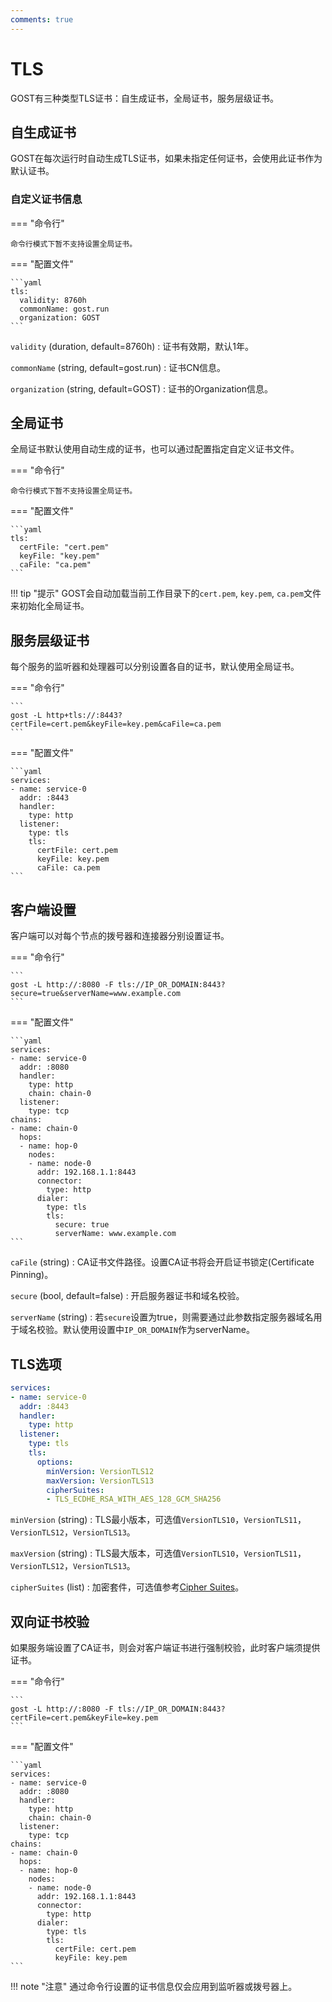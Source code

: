```yaml
---
comments: true
---
```


# TLS

GOST有三种类型TLS证书：自生成证书，全局证书，服务层级证书。

## 自生成证书

GOST在每次运行时自动生成TLS证书，如果未指定任何证书，会使用此证书作为默认证书。

### 自定义证书信息

=== "命令行"

    命令行模式下暂不支持设置全局证书。

=== "配置文件"

    ```yaml
    tls:
      validity: 8760h
      commonName: gost.run
      organization: GOST
    ```

`validity` (duration, default=8760h)
:    证书有效期，默认1年。

`commonName` (string, default=gost.run)
:    证书CN信息。

`organization` (string, default=GOST)
:    证书的Organization信息。

## 全局证书

全局证书默认使用自动生成的证书，也可以通过配置指定自定义证书文件。

=== "命令行"

    命令行模式下暂不支持设置全局证书。

=== "配置文件"

    ```yaml
	tls:
	  certFile: "cert.pem"
	  keyFile: "key.pem"
	  caFile: "ca.pem"
	```

!!! tip "提示"
    GOST会自动加载当前工作目录下的`cert.pem`, `key.pem`, `ca.pem`文件来初始化全局证书。

## 服务层级证书

每个服务的监听器和处理器可以分别设置各自的证书，默认使用全局证书。

=== "命令行"

    ```
	gost -L http+tls://:8443?certFile=cert.pem&keyFile=key.pem&caFile=ca.pem
	```

=== "配置文件"

    ```yaml
    services:
    - name: service-0
      addr: :8443
      handler:
        type: http
      listener:
        type: tls
        tls:
          certFile: cert.pem
          keyFile: key.pem
          caFile: ca.pem
	```

## 客户端设置

客户端可以对每个节点的拨号器和连接器分别设置证书。

=== "命令行"

	```
	gost -L http://:8080 -F tls://IP_OR_DOMAIN:8443?secure=true&serverName=www.example.com
	```
	
=== "配置文件"

	```yaml
	services:
	- name: service-0
	  addr: :8080
	  handler:
		type: http
		chain: chain-0
	  listener:
		type: tcp
	chains:
	- name: chain-0
	  hops:
	  - name: hop-0
		nodes:
		- name: node-0
		  addr: 192.168.1.1:8443
		  connector:
			type: http
		  dialer:
			type: tls
			tls:
			  secure: true
			  serverName: www.example.com
	```

`caFile` (string)
:    CA证书文件路径。设置CA证书将会开启证书锁定(Certificate Pinning)。

`secure` (bool, default=false)
:    开启服务器证书和域名校验。

`serverName` (string)
:    若`secure`设置为true，则需要通过此参数指定服务器域名用于域名校验。默认使用设置中`IP_OR_DOMAIN`作为serverName。

## TLS选项

```yaml
services:
- name: service-0
  addr: :8443
  handler:
    type: http
  listener:
    type: tls
    tls:
      options:
        minVersion: VersionTLS12
        maxVersion: VersionTLS13
        cipherSuites:
        - TLS_ECDHE_RSA_WITH_AES_128_GCM_SHA256
```

`minVersion` (string)
:    TLS最小版本，可选值`VersionTLS10`，`VersionTLS11`，`VersionTLS12`，`VersionTLS13`。

`maxVersion` (string)
:    TLS最大版本，可选值`VersionTLS10`，`VersionTLS11`，`VersionTLS12`，`VersionTLS13`。

`cipherSuites` (list)
:    加密套件，可选值参考[Cipher Suites](https://pkg.go.dev/crypto/tls#pkg-constants)。

## 双向证书校验

如果服务端设置了CA证书，则会对客户端证书进行强制校验，此时客户端须提供证书。

=== "命令行"

	```
	gost -L http://:8080 -F tls://IP_OR_DOMAIN:8443?certFile=cert.pem&keyFile=key.pem
	```
	
=== "配置文件"

	```yaml
	services:
	- name: service-0
	  addr: :8080
	  handler:
		type: http
		chain: chain-0
	  listener:
		type: tcp
	chains:
	- name: chain-0
	  hops:
	  - name: hop-0
		nodes:
		- name: node-0
		  addr: 192.168.1.1:8443
		  connector:
			type: http
		  dialer:
			type: tls
			tls:
			  certFile: cert.pem
			  keyFile: key.pem
	```

!!! note "注意"
	通过命令行设置的证书信息仅会应用到监听器或拨号器上。